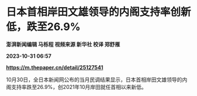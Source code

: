 # 日本首相岸田文雄领导的内阁支持率创新低，跌至26.9%
**澎湃新闻编辑 马栎程 视频来源 新华社 校译 郑舒雁**

**2023-10-31 06:57**

**https://m.thepaper.cn/detail/25127541**

10月30日，全日本新闻网公布的当月民调结果显示，日本首相岸田文雄领导的内阁支持率跌至26.9%，创2021年10月岸田就任首相以来新低。